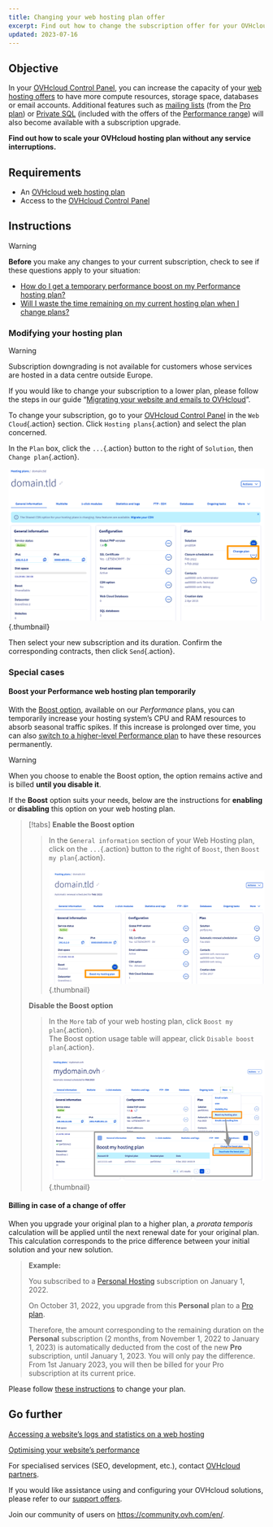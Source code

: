 ```yaml
---
title: Changing your web hosting plan offer
excerpt: Find out how to change the subscription offer for your OVHcloud Web Hosting plan
updated: 2023-07-16
---
```


## Objective

In your [OVHcloud Control Panel](https://ca.ovh.com/auth/?action=gotomanager&from=https://www.ovh.com/asia/&ovhSubsidiary=asia), you can increase the capacity of your [web hosting offers](https://www.ovhcloud.com/asia/web-hosting/) to have more compute resources, storage space, databases or email accounts. Additional features such as [mailing lists](/pages/web/emails/feature_mailing_list) (from the [Pro plan](https://www.ovhcloud.com/asia/web-hosting/professional-offer/)) or [Private SQL](https://www.ovhcloud.com/asia/web-hosting/options/private-sql/) (included with the offers of the [Performance range](https://www.ovhcloud.com/asia/web-hosting/performance-offer/)) will also become available with a subscription upgrade.

**Find out how to scale your OVHcloud hosting plan without any service interruptions.**

## Requirements

- An [OVHcloud web hosting plan](https://www.ovhcloud.com/asia/web-hosting/)
- Access to the [OVHcloud Control Panel](https://ca.ovh.com/auth/?action=gotomanager&from=https://www.ovh.com/asia/&ovhSubsidiary=asia)

## Instructions

> [!warning]
>
> **Before** you make any changes to your current subscription, check to see if these questions apply to your situation:
>
> - [How do I get a temporary performance boost on my Performance hosting plan?](#boost)
> - [Will I waste the time remaining on my current hosting plan when I change plans?](#billing)
>

### Modifying your hosting plan <a name="modify"></a>

> [!warning]
> Subscription downgrading is not available for customers whose services are hosted in a data centre outside Europe.
>
> If you would like to change your subscription to a lower plan, please follow the steps in our guide “[Migrating your website and emails to OVHcloud](/pages/web/hosting/hosting_migrating_to_ovh)”.
>

To change your subscription, go to your [OVHcloud Control Panel](https://ca.ovh.com/auth/?action=gotomanager&from=https://www.ovh.com/asia/&ovhSubsidiary=asia) in the `Web Cloud`{.action} section. Click `Hosting plans`{.action} and select the plan concerned.

In the `Plan` box, click the `...`{.action} button to the right of `Solution`, then `Change plan`{.action}.

![change_plan](images/change_plan.png){.thumbnail}

Then select your new subscription and its duration. Confirm the corresponding contracts, then click `Send`{.action}.

### Special cases

#### Boost your Performance web hosting plan temporarily <a name="boost"></a>

With the [Boost option](https://www.ovhcloud.com/asia/web-hosting/options/boost/), available on our *Performance* plans, you can temporarily increase your hosting system’s CPU and RAM resources to absorb seasonal traffic spikes. If this increase is prolonged over time, you can also [switch to a higher-level Performance plan](#modify) to have these resources permanently.

> [!warning]
>
> When you choose to enable the Boost option, the option remains active and is billed **until you disable it**.

If the **Boost** option suits your needs, below are the instructions for **enabling** or **disabling** this option on your web hosting plan.

> [!tabs]
> **Enable the Boost option**
>>
>> In the `General information` section of your Web Hosting plan, click on the `...`{.action} button to the right of `Boost`, then `Boost my plan`{.action}.<br><br>
>> ![boost](images/enable_boost.png){.thumbnail}<br>
>>
> **Disable the Boost option**
>>
>> In the `More` tab of your web hosting plan, click `Boost my plan`{.action}.<br>
>> The Boost option usage table will appear, click `Disable boost plan`{.action}.<br><br>
>> ![boost](images/disable_boost.png){.thumbnail}<br>

#### Billing in case of a change of offer <a name="billing"></a>

When you upgrade your original plan to a higher plan, a *prorata temporis* calculation will be applied until the next renewal date for your original plan.
This calculation corresponds to the price difference between your initial solution and your new solution.

> **Example:**<br>
>
> You subscribed to a [Personal Hosting](https://www.ovhcloud.com/asia/web-hosting/personal-offer/) subscription on January 1, 2022.
>
> On October 31, 2022, you upgrade from this **Personal** plan to a [Pro plan](https://www.ovhcloud.com/asia/web-hosting/professional-offer/).<br>
>
> Therefore, the amount corresponding to the remaining duration on the **Personal** subscription (2 months, from November 1, 2022 to January 1, 2023) is automatically deducted from the cost of the new **Pro** subscription, until January 1, 2023. You will only pay the difference.
> From 1st January 2023, you will then be billed for your Pro subscription at its current price.

Please follow [these instructions](#modify) to change your plan.

## Go further <a name="gofurther"></a>

[Accessing a website’s logs and statistics on a web hosting](/pages/web/hosting/logs_and_statistics)

[Optimising your website’s performance](/pages/web/hosting/optimise_your_website_performance)

For specialised services (SEO, development, etc.), contact [OVHcloud partners](https://partner.ovhcloud.com/asia/directory/).

If you would like assistance using and configuring your OVHcloud solutions, please refer to our [support offers](https://www.ovhcloud.com/asia/support-levels/).

Join our community of users on <https://community.ovh.com/en/>.
